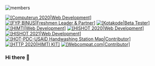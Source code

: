 <!--
**reinhart1010/reinhart1010** is a ✨ _special_ ✨ repository because its `README.md` (this file) appears on your GitHub profile.

Here are some ideas to get you started:

- 🔭 I’m currently working on ...
- 🌱 I’m currently learning ...
- 👯 I’m looking to collaborate on ...
- 🤔 I’m looking for help with ...
- 💬 Ask me about ...
- 📫 How to reach me: ...
- 😄 Pronouns: ...
- ⚡ Fun fact: ...
-->

![members](https://user-images.githubusercontent.com/17312341/121359820-10268200-c95e-11eb-8298-8b71653dc08a.png)

[![[Computerun 2020|Web Development]](https://img.shields.io/badge/Computerun%202020-Web%20Development-%23239bf5)](https://computerun.id)
[![[FYP BINUS|Freshmen Leader & Partner]](https://img.shields.io/badge/FYP%20BINUS-Freshmen%20Leader%20%26%20Partner-%235B0D72)](https://student.binus.ac.id/fyp/)
[![[Kotakode|Beta Tester]](https://img.shields.io/badge/Kotakode-Beta%20Tester-%2347b881)](https://kotakode.com/)
[![[HIMTI|Web Development]](https://img.shields.io/badge/HIMTI-Web%20Development-%234159a7)](http://himti.or.id/)
[![[HISHOT 2020|Web Development]](https://img.shields.io/badge/HISHOT%202020-Web%20Development-%23d41e48)](http://hishot.himti.or.id/)
[![[HISHOT 2021|Web Development]](https://img.shields.io/badge/HISHOT%202021-Web%20Development-%2300234c)](http://hishot.himti.or.id/)
[![[HOT-PDC-USAID Handwashing Station Map|Contributor]](https://img.shields.io/badge/HOT--PDC--USAID%20Handwashing%20Station%20Map-Contributor-%23d73f3e)](https://handwashing-station.ushahidi.io)
[![[HTTP 2020|HIMTI KIT]](https://img.shields.io/badge/HTTP%202020-HIMTI%20KIT-blue)](http://http.himti.or.id/)
[![[Webcompat.com|Contributor]](https://img.shields.io/badge/Webcompat.com-Contributor-%23ffc900)](https://webcompat.com)

### Hi there 👋
